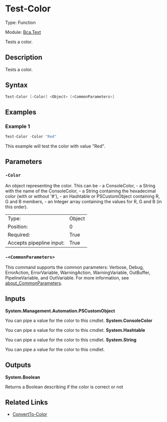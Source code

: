 # Test-Color

Type: Function

Module: [Bca.Text](../ReadMe.md)

Tests a color.
## Description
Tests a color.
## Syntax
```powershell
Test-Color [-Color] <Object> [<CommonParameters>]
```
## Examples
### Example 1
```powershell
Test-Color -Color "Red"
```
This example will test the color with value "Red".
## Parameters
### `-Color`
An object representing the color.
This can be
    - a ConsoleColor,
    - a String with the name of the ConsoleColor,
    - a String containing the hexadecimal color (with or without '#'),
    - an Hashtable or PSCustomObject containing R, G and B members,
    - an Integer array containing the values for R, G and B (in this order).

| | |
|:-|:-|
|Type:|Object|
|Position:|0|
|Required:|True|
|Accepts pipepline input:|True|

### `-<CommonParameters>`
This command supports the common parameters: Verbose, Debug, ErrorAction, ErrorVariable, WarningAction, WarningVariable, OutBuffer, PipelineVariable, and OutVariable.
For more information, see [about_CommonParameters](https:/go.microsoft.com/fwlink/?LinkID=113216).
## Inputs
**System.Management.Automation.PSCustomObject**

You can pipe a value for the color to this cmdlet.
**System.ConsoleColor**

You can pipe a value for the color to this cmdlet.
**System.Hashtable**

You can pipe a value for the color to this cmdlet.
**System.String**

You can pipe a value for the color to this cmdlet.
## Outputs
**System.Boolean**

Returns a Boolean describing if the color is correct or not
## Related Links
- [ConvertTo-Color](ConvertTo-Color.md)
